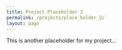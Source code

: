 ```yaml
---
title: Project Placeholder 2
permalink: /projects/place_holder_2/
layout: page
---
```


This is another placeholder for my project...
